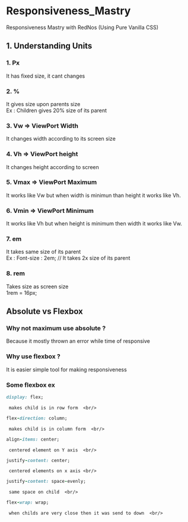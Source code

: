 # Responsiveness_Mastry
Responsiveness Mastry with RedNos (Using Pure Vanilla CSS)


## 1. Understanding Units
### 1. Px
It has fixed size, it cant changes 

### 2. %
It gives size upon parents size <br/>
Ex : Children gives 20% size of its parent

### 3. Vw => ViewPort Width
It changes width according to its screen size

### 4. Vh => ViewPort height
It changes height according to screen

### 5. Vmax => ViewPort Maximum
It works like Vw but when width is minimun than height it works like Vh.

### 6. Vmin => ViewPort Minimum
It works like Vh but when height is minimum then width it works like Vw.

### 7. em
It takes same size of its parent <br/>
Ex : Font-size : 2em; // It takes 2x size of its parent

### 8. rem 
Takes size as screen size <br/>
1rem = 16px;



## Absolute vs Flexbox
### Why not maximum use absolute ?
Because it mostly thrown an error while time of responsive


### Why use flexbox ?
It is easier simple tool for making responsiveness

### Some flexbox ex
```ruby
display: flex; 
```
     makes child is in row form  <br/>

```ruby
flex-direction: column; 
```
     makes child is in column form  <br/>

```ruby
align-items: center;  
```
     centered element on Y axis  <br/>

```ruby
justify-content: center; 
```
     centered elements on x axis <br/>

```ruby
justify-content: space-evenly;
```
     same space on child  <br/>

```ruby
flex-wrap: wrap;
```
     when childs are very close then it was send to down  <br/>